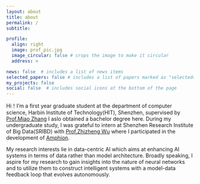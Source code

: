 ```yaml
---
layout: about
title: about
permalink: /
subtitle: 

profile:
  align: right
  image: prof_pic.jpg
  image_circular: false # crops the image to make it circular
  address: >

news: false  # includes a list of news items
selected_papers: false # includes a list of papers marked as "selected={true}"
my_projects: false
social: false  # includes social icons at the bottom of the page
---
```


Hi！I’m a first year graduate student at the department of computer science, Harbin Institute of Technology(HIT), Shenzhen, supervised by [Prof.Miao Zhang](https://faculty.hitsz.edu.cn/zhangmiao) I aslo obtained a bachelor degree here. During my undergraduate study, I was grateful to intern at Shenzhen Research Institute of Big Data(SRIBD) with [Prof.Zhizheng Wu](https://drwuz.com/) where I participated in the development of [Amphion](https://github.com/open-mmlab/Amphion).

My research interests lie in data-centric AI which aims at enhancing AI systems in terms of data rather than model architecture. Broadly speaking, I aspire for my research to gain insights into the nature of neural networks and to utilize them to construct intelligent systems with a model-data feedback loop that evolves autonomously.